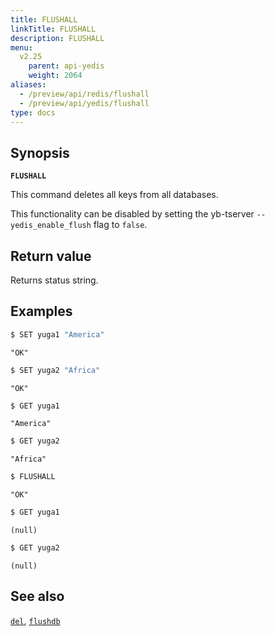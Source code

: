 ```yaml
---
title: FLUSHALL
linkTitle: FLUSHALL
description: FLUSHALL
menu:
  v2.25
    parent: api-yedis
    weight: 2064
aliases:
  - /preview/api/redis/flushall
  - /preview/api/yedis/flushall
type: docs
---
```


## Synopsis

**`FLUSHALL`**

This command deletes all keys from all databases.

This functionality can be disabled by setting the yb-tserver `--yedis_enable_flush` flag to `false`.

## Return value

Returns status string.

## Examples

```sh
$ SET yuga1 "America"
```

```
"OK"
```

```sh
$ SET yuga2 "Africa"
```

```
"OK"
```

```sh
$ GET yuga1
```

```
"America"
```

```sh
$ GET yuga2
```

```
"Africa"
```

```sh
$ FLUSHALL
```

```
"OK"
```

```sh
$ GET yuga1
```

```
(null)
```

```sh
$ GET yuga2
```

```
(null)
```

## See also

[`del`](../del/), [`flushdb`](../flushdb/)
